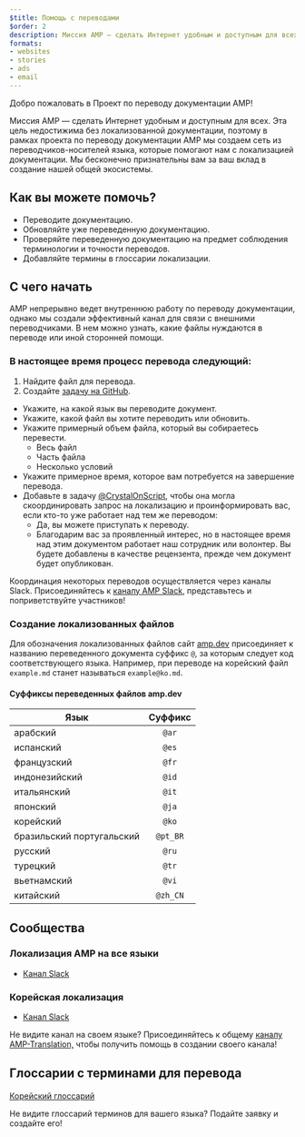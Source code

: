 ```yaml
---
$title: Помощь с переводами
$order: 2
description: Миссия AMP — сделать Интернет удобным и доступным для всех. Эта цель недостижима без локализованной документации. Перевод документации AMP — важный процесс, способствующий развитию сообщества AMP.
formats:
- websites
- stories
- ads
- email
---
```


Добро пожаловать в Проект по переводу документации AMP!

Миссия AMP — сделать Интернет удобным и доступным для всех. Эта цель недостижима без локализованной документации, поэтому в рамках проекта по переводу документации AMP мы создаем сеть из переводчиков-носителей языка, которые помогают нам с локализацией документации. Мы бесконечно признательны вам за ваш вклад в создание нашей общей экосистемы.

## Как вы можете помочь?

- Переводите документацию.
- Обновляйте уже переведенную документацию.
- Проверяйте переведенную документацию на предмет соблюдения терминологии и точности переводов.
- Добавляйте термины в глоссарии локализации.

## С чего начать

AMP непрерывно ведет внутреннюю работу по переводу документации, однако мы создали эффективный канал для связи с внешними переводчиками. В нем можно узнать, какие файлы нуждаются в переводе или иной сторонней помощи.

### В настоящее время процесс перевода следующий:

1. Найдите файл для перевода.
2. Создайте [задачу на GitHub](https://github.com/ampproject/docs/issues/new).
* Укажите, на какой язык вы переводите документ.
* Укажите, какой файл вы хотите переводить или обновить.
* Укажите примерный объем файла, который вы собираетесь перевести.
    - Весь файл
    - Часть файла
    - Несколько условий
* Укажите примерное время, которое вам потребуется на завершение перевода.
* Добавьте в задачу [@CrystalOnScript](https://github.com/CrystalOnScript), чтобы она могла скоординировать запрос на локализацию и проинформировать вас, если кто-то уже работает над тем же переводом:
    - Да, вы можете приступать к переводу.
    - Благодарим вас за проявленный интерес, но в настоящее время над этим документом работает наш сотрудник или волонтер. Вы будете добавлены в качестве рецензента, прежде чем документ будет опубликован.

Координация некоторых переводов осуществляется через каналы Slack. Присоединяйтесь к [каналу AMP Slack](https://docs.google.com/forms/d/e/1FAIpQLSd83J2IZA6cdR6jPwABGsJE8YL4pkypAbKMGgUZZriU7Qu6Tg/viewform?fbzx=4406980310789882877), представьтесь и поприветствуйте участников!

### Создание локализованных файлов

Для обозначения локализованных файлов сайт [amp.dev](https://amp.dev/) присоединяет к названию переведенного документа суффикс `@`, за которым следует код соответствующего языка. Например, при переводе на корейский файл `example.md` станет называться `example@ko.md`.

#### Суффиксы переведенных файлов amp.dev

Язык | Суффикс
--- | :-:
арабский | `@ar`
испанский | `@es`
французский | `@fr`
индонезийский | `@id`
итальянский | `@it`
японский | `@ja`
корейский | `@ko`
бразильский португальский | `@pt_BR`
русский | `@ru`
турецкий | `@tr`
вьетнамский | `@vi`
китайский | `@zh_CN`

## Сообщества

### Локализация AMP на все языки

- [Канал Slack](https://amphtml.slack.com/messages/CCVMH4ZMF)

### Корейская локализация

- [Канал Slack](https://amphtml.slack.com/messages/CCR8RFVUH)

Не видите канал на своем языке? Присоединяйтесь к общему [каналу AMP-Translation,](https://amphtml.slack.com/messages/CCVMH4ZMF/details/) чтобы получить помощь в создании своего канала!

## Глоссарии с терминами для перевода

####

[Корейский глоссарий](https://github.com/ampproject/docs/blob/master/glossaries/KOREAN.md)

Не видите глоссарий терминов для вашего языка? Подайте заявку и создайте его!
